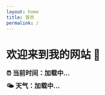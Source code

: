 ```yaml
---
layout: home
title: 首页
permalink: /
---
```


# 欢迎来到我的网站 🎉

<div id="time-box" style="font-size:1.2em; margin-top:10px; font-weight:bold;">
⏰ 当前时间：加载中...
</div>

<div id="weather-box" style="font-size:1.2em; margin-top:10px; font-weight:bold;">
🌤 天气：加载中...
</div>

<script>
// 动态更新时间
function updateTime() {
  const now = new Date();
  document.getElementById("time-box").innerHTML = "⏰ 当前时间：" + now.toLocaleString();
}
setInterval(updateTime, 1000);
updateTime();

// 获取天气（wttr.in 提供简洁 JSON）
fetch("https://wttr.in/?format=%C+%t")
  .then(res => res.text())
  .then(data => {
    document.getElementById("weather-box").innerHTML = "🌤 天气：" + data;
  })
  .catch(err => {
    document.getElementById("weather-box").innerHTML = "⚠️ 天气加载失败";
    console.error(err);
  });
</script>
